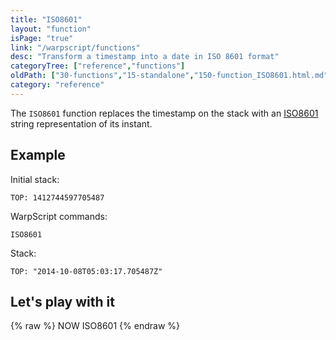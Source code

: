 ```yaml
---
title: "ISO8601"
layout: "function"
isPage: "true"
link: "/warpscript/functions"
desc: "Transform a timestamp into a date in ISO 8601 format"
categoryTree: ["reference","functions"]
oldPath: ["30-functions","15-standalone","150-function_ISO8601.html.md"]
category: "reference"
---
```

 

The `ISO8601` function replaces the timestamp on the stack with an [ISO8601](http://en.wikipedia.org/wiki/ISO_8601) string representation of its instant.


## Example ##

Initial stack:

    TOP: 1412744597705487

WarpScript commands:

    ISO8601

Stack: 

    TOP: "2014-10-08T05:03:17.705487Z"

## Let's play with it ##

{% raw %}
<warp10-warpscript-widget backend="{{backend}}"  exec-endpoint="{{execEndpoint}}">NOW
ISO8601
</warp10-warpscript-widget>
{% endraw %}    

